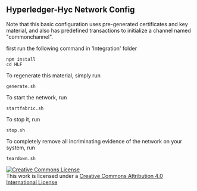 ## Hyperledger-Hyc Network Config

Note that this basic configuration uses pre-generated certificates and
key material, and also has predefined transactions to initialize a 
channel named "commonchannel".

first run the following command in 'Integration' folder
```
npm install
cd HLF
```
To regenerate this material, simply run 
```
generate.sh
```
To start the network, run 
```
startfabric.sh
```
To stop it, run 
```
stop.sh
```
To completely remove all incriminating evidence of the network
on your system, run 
```
teardown.sh
```

<a rel="license" href="http://creativecommons.org/licenses/by/4.0/"><img alt="Creative Commons License" style="border-width:0" src="https://i.creativecommons.org/l/by/4.0/88x31.png" /></a><br />This work is licensed under a <a rel="license" href="http://creativecommons.org/licenses/by/4.0/">Creative Commons Attribution 4.0 International License</a>

